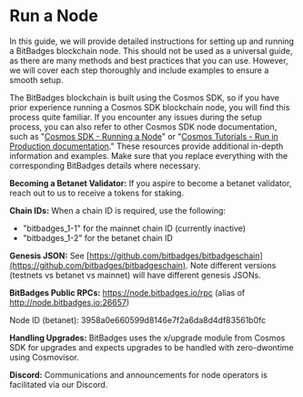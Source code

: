 # Run a Node

In this guide, we will provide detailed instructions for setting up and running a BitBadges blockchain node. This should not be used as a universal guide, as there are many methods and best practices that you can use. However, we will cover each step thoroughly and include examples to ensure a smooth setup.&#x20;

The BitBadges blockchain is built using the Cosmos SDK, so if you have prior experience running a Cosmos SDK blockchain node, you will find this process quite familiar.  If you encounter any issues during the setup process, you can also refer to other Cosmos SDK node documentation, such as "[Cosmos SDK - Running a Node](https://docs.cosmos.network/main/user/run-node/run-node)" or "[Cosmos Tutorials - Run in Production documentation](https://tutorials.cosmos.network/tutorials/9-path-to-prod/1-overview.html)." These resources provide additional in-depth information and examples. Make sure that you replace everything with the corresponding BitBadges details where necessary.

**Becoming a Betanet Validator:** If you aspire to become a betanet validator, reach out to us to receive a tokens for staking.

**Chain IDs:** When a chain ID is required, use the following:

* "bitbadges\_1-1" for the mainnet chain ID (currently inactive)
* "bitbadges\_1-2" for the betanet chain ID

**Genesis JSON:** See [https://github.com/bitbadges/bitbadgeschain](https://github.com/bitbadges/bitbadgeschain). Note different versions (testnets vs betanet vs mainnet) will have different genesis JSONs.

**BitBadges Public RPCs:** https://node.bitbadges.io/rpc (alias of http://node.bitbadges.io:26657)&#x20;

Node ID (betanet): 3958a0e660599d8146e7f2a6da8d4df83561b0fc

**Handling Upgrades:** BitBadges uses the x/upgrade module from Cosmos SDK for upgrades and expects upgrades to be handled with zero-dwontime using Cosmovisor.

**Discord:** Communications and announcements for node operators is facilitated via our Discord.
